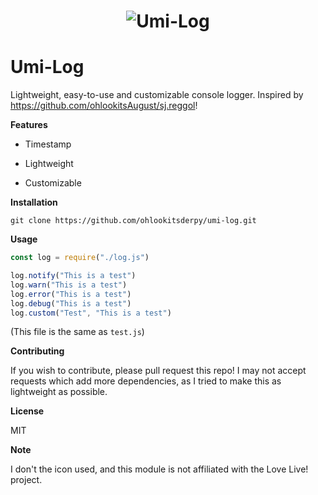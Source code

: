 <h1 align="center">
<img src="https://78.media.tumblr.com/411b7df1ecbbd44c7db811c2d7776e8c/tumblr_olim3aaQ2S1ubcx5fo1_250.png" alt="Umi-Log">
</h1>

# Umi-Log

Lightweight, easy-to-use and customizable console logger. Inspired by https://github.com/ohlookitsAugust/sj.reggol!

**Features**

* Timestamp

* Lightweight

* Customizable

**Installation**

``git clone https://github.com/ohlookitsderpy/umi-log.git``

**Usage**
```js
const log = require("./log.js")

log.notify("This is a test")
log.warn("This is a test")
log.error("This is a test")
log.debug("This is a test")
log.custom("Test", "This is a test")
```
(This file is the same as ``test.js``)

**Contributing**

If you wish to contribute, please pull request this repo! I may not accept requests which add more dependencies, as I tried to make this as lightweight as possible.

**License**

MIT

**Note**

I don't the icon used, and this module is not affiliated with the Love Live! project.
